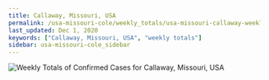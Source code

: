 ```yaml
---
title: Callaway, Missouri, USA
permalink: /usa-missouri-cole/weekly_totals/usa-missouri-callaway-weekly_totals.html
last_updated: Dec 1, 2020
keywords: ["Callaway, Missouri, USA", "weekly totals"]
sidebar: usa-missouri-cole_sidebar
---
```


![Weekly Totals of Confirmed Cases for Callaway, Missouri, USA](/covid_tracker/images/graphs/usa-missouri-callaway-weekly_totals_graph.png)
